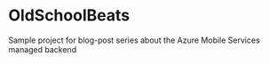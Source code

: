OldSchoolBeats
==============

Sample project for blog-post series about the  Azure Mobile Services managed backend

